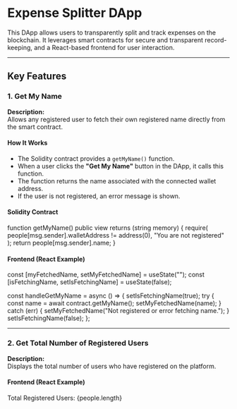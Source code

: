 # Expense Splitter DApp

This DApp allows users to transparently split and track expenses on the blockchain. It leverages smart contracts for secure and transparent record-keeping, and a React-based frontend for user interaction.

---

## Key Features

### 1. Get My Name

**Description:**  
Allows any registered user to fetch their own registered name directly from the smart contract.

#### How It Works

- The Solidity contract provides a `getMyName()` function.
- When a user clicks the **"Get My Name"** button in the DApp, it calls this function.
- The function returns the name associated with the connected wallet address.
- If the user is not registered, an error message is shown.

#### Solidity Contract
function getMyName() public view returns (string memory) {
  require(
    people[msg.sender].walletAddress != address(0),
    "You are not registered"
  );
  return people[msg.sender].name;
}

#### Frontend (React Example)

const [myFetchedName, setMyFetchedName] = useState("");
const [isFetchingName, setIsFetchingName] = useState(false);

const handleGetMyName = async () => {
  setIsFetchingName(true);
  try {
    const name = await contract.getMyName();
    setMyFetchedName(name);
  } catch (err) {
    setMyFetchedName("Not registered or error fetching name.");
  }
  setIsFetchingName(false);
};


---

### 2. Get Total Number of Registered Users

**Description:**  
Displays the total number of users who have registered on the platform.

#### Frontend (React Example)

<p>Total Registered Users: {people.length}</p> 
